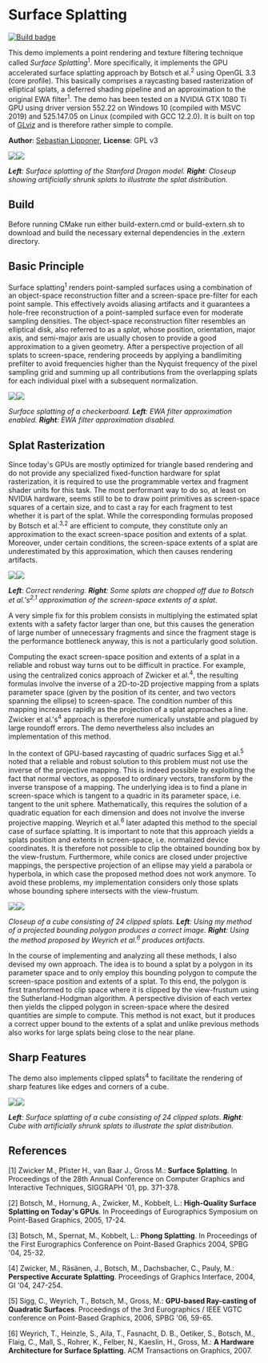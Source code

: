 # Surface Splatting
[![Build badge](https://github.com/sebastianlipponer/surface_splatting/actions/workflows/build.yml/badge.svg)](https://github.com/sebastianlipponer/surface_splatting/actions?workflow=build)

This demo implements a point rendering and texture filtering technique called *Surface Splatting*<sup>1</sup>. More specifically, it implements the GPU accelerated surface splatting approach by Botsch et al.<sup>2</sup> using OpenGL 3.3 (core profile). This basically comprises a raycasting based rasterization of elliptical splats, a deferred shading pipeline and an approximation to the original EWA filter<sup>1</sup>. The demo has been tested on a NVIDIA GTX 1080 Ti GPU using driver version 552.22 on Windows 10 (compiled with MSVC 2019) and 525.147.05 on Linux (compiled with GCC 12.2.0). It is built on top of [GLviz](https://github.com/sebastianlipponer/glviz) and is therefore rather simple to compile.

**Author**: [Sebastian Lipponer](http://sebastianlipponer.de), **License**: GPL v3

[![](http://sebastianlipponer.github.io/surface_splatting/dragon_thumbnail.png)](http://sebastianlipponer.github.io/surface_splatting/dragon.png)[![](http://sebastianlipponer.github.io/surface_splatting/dragon_splats_tail_thumbnail.png)](http://sebastianlipponer.github.io/surface_splatting/dragon_splats_tail.png)

_**Left**: Surface splatting of the Stanford Dragon model. **Right**: Closeup showing artificially shrunk splats to illustrate the splat distribution._

## Build

Before running CMake run either build-extern.cmd or build-extern.sh to download and build the necessary external dependencies in the .extern directory.

## Basic Principle

Surface splatting<sup>1</sup> renders point-sampled surfaces using a combination of an object-space reconstruction filter and a screen-space pre-filter for each point sample. This effectively avoids aliasing artifacts and it guarantees a hole-free reconstruction of a point-sampled surface even for moderate sampling densities. The object-space reconstruction filter resembles an elliptical disk, also referred to as a *splat*, whose position, orientation, major axis, and semi-major axis are usually chosen to provide a good approximation to a given geometry. After a perspective projection of all splats to screen-space, rendering proceeds by applying a bandlimiting prefilter to avoid frequencies higher than the Nyquist frequency of the pixel sampling grid and summing up all contributions from the overlapping splats for each individual pixel with a subsequent normalization.

[![](http://sebastianlipponer.github.io/surface_splatting/checkerboard_ewa_filter_thumbnail.png)](http://sebastianlipponer.github.io/surface_splatting/checkerboard_ewa_filter.png)[![](http://sebastianlipponer.github.io/surface_splatting/checkerboard_thumbnail.png)](http://sebastianlipponer.github.io/surface_splatting/checkerboard.png)

_Surface splatting of a checkerboard. **Left**: EWA filter approximation enabled. **Right**: EWA filter approximation disabled._

## Splat Rasterization

Since today's GPUs are mostly optimized for triangle based rendering and do not provide any specialized fixed-function hardware for splat rasterization, it is required to use the programmable vertex and fragment shader units for this task. The most performant way to do so, at least on NVIDIA hardware, seems still to be to draw point primitives as screen-space squares of a certain size, and to cast a ray for each fragment to test whether it is part of the splat. While the corresponding formulas proposed by Botsch et al.<sup>3,2</sup> are efficient to compute, they constitute only an approximation to the exact screen-space position and extents of a splat. Moreover, under certain conditions, the screen-space extents of a splat are underestimated by this approximation, which then causes rendering artifacts.

[![](http://sebastianlipponer.github.io/surface_splatting/plane_splats_pch_thumbnail.png)](http://sebastianlipponer.github.io/surface_splatting/plane_splats_pch.png)[![](http://sebastianlipponer.github.io/surface_splatting/plane_splats_bhzk05_thumbnail.png)](http://sebastianlipponer.github.io/surface_splatting/plane_splats_bhzk05.png)

_**Left**: Correct rendering. **Right**: Some splats are chopped off due to Botsch et al.'s<sup>2,1</sup> approximation of the screen-space extents of a splat._

A very simple fix for this problem consists in multiplying the estimated splat extents with a safety factor larger than one, but this causes the generation of large number of unnecessary fragments and since the fragment stage is the performance bottleneck anyway, this is not a particularly good solution.

Computing the exact screen-space position and extents of a splat in a reliable and robust way turns out to be difficult in practice. For example, using the centralized conics approach of Zwicker et al.<sup>4</sup>, the resulting formulas involve the inverse of a 2D-to-2D projective mapping from a splats parameter space (given by the position of its center, and two vectors spanning the ellipse) to screen-space. The condition number of this mapping increases rapidly as the projection of a splat approaches a line. Zwicker et al.'s<sup>4</sup> approach is therefore numerically unstable and plagued by large roundoff errors. The demo nevertheless also includes an implementation of this method.

In the context of GPU-based raycasting of quadric surfaces Sigg et al.<sup>5</sup> noted that a reliable and robust solution to this problem must not use the inverse of the projective mapping. This is indeed possible by exploiting the fact that normal vectors, as opposed to ordinary vectors, transform by the inverse transpose of a mapping. The underlying idea is to find a plane in screen-space which is tangent to a quadric in its parameter space, i.e. tangent to the unit sphere. Mathematically, this requires the solution of a quadratic equation for each dimension and does not involve the inverse projective mapping. Weyrich et al.<sup>6</sup> later adapted this method to the special case of surface splatting. It is important to note that this approach yields a splats position and extents in screen-space, i.e. normalized device coordinates. It is therefore not possible to clip the obtained bounding box by the view-frustum. Furthermore, while conics are closed under projective mappings, the perspective projection of an ellipse may yield a parabola or hyperbola, in which case the proposed method does not work anymore. To avoid these problems, my implementation considers only those splats whose bounding sphere intersects with the view-frustum.

[![](http://sebastianlipponer.github.io/surface_splatting/cube_closeup_pbp_thumbnail.png)](http://sebastianlipponer.github.io/surface_splatting/cube_closeup_pbp.png)[![](http://sebastianlipponer.github.io/surface_splatting/cube_closeup_whaf07_thumbnail.png)](http://sebastianlipponer.github.io/surface_splatting/cube_closeup_whaf07.png)

_Closeup of a cube consisting of 24 clipped splats. **Left**: Using my method of a projected bounding polygon produces a correct image. **Right**: Using the method proposed by Weyrich et al.<sup>6</sup> produces artifacts._

In the course of implementing and analyzing all these methods, I also devised my own approach. The idea is to bound a splat by a polygon in its parameter space and to only employ this bounding polygon to compute the screen-space position and extents of a splat. To this end, the polygon is first transformed to clip space where it is clipped by the view-frustum using the Sutherland-Hodgman algorithm. A perspective division of each vertex then yields the clipped polygon in screen-space where the desired quantities are simple to compute. This method is not exact, but it produces a correct upper bound to the extents of a splat and unlike previous methods also works for large splats being close to the near plane.

## Sharp Features

The demo also implements clipped splats<sup>4</sup> to facilitate the rendering of sharp features like edges and corners of a cube.

[![](http://sebastianlipponer.github.io/surface_splatting/cube_thumbnail.png)](http://sebastianlipponer.github.io/surface_splatting/cube.png)[![](http://sebastianlipponer.github.io/surface_splatting/cube_splats_thumbnail.png)](http://sebastianlipponer.github.io/surface_splatting/cube_splats.png)

_**Left**: Surface splatting of a cube consisting of 24 clipped splats. **Right**: Cube with artificially shrunk splats to illustrate the splat distribution._


## References

[1] Zwicker M., Pfister H., van Baar J., Gross M.: **Surface Splatting**. In Proceedings of the 28th Annual Conference on Computer Graphics and Interactive Techniques, SIGGRAPH '01, pp. 371-378.

[2] Botsch, M., Hornung, A., Zwicker, M., Kobbelt, L.: **High-Quality Surface Splatting on Today's GPUs**. In Proceedings of Eurographics Symposium on Point-Based Graphics, 2005, 17-24.

[3] Botsch, M., Spernat, M., Kobbelt, L.: **Phong Splatting**. In Proceedings of the First Eurographics Conference on Point-Based Graphics 2004, SPBG '04, 25-32.

[4] Zwicker, M., Räsänen, J., Botsch, M., Dachsbacher, C., Pauly, M.: **Perspective Accurate Splatting**. Proceedings of Graphics Interface, 2004, GI '04, 247-254.

[5] Sigg, C., Weyrich, T., Botsch, M., Gross, M.: **GPU-based Ray-casting of Quadratic Surfaces**. Proceedings of the 3rd Eurographics / IEEE VGTC conference on Point-Based Graphics, 2006, SPBG '06, 59-65.

[6] Weyrich, T., Heinzle, S., Aila, T., Fasnacht, D. B., Oetiker, S., Botsch, M., Flaig, C., Mall, S., Rohrer, K., Felber, N., Kaeslin, H., Gross, M.: **A Hardware Architecture for Surface Splatting**. ACM Transactions on Graphics, 2007.
